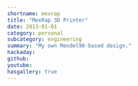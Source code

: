 ```yaml
---
shortname: mexrap
title: "MexRap 3D Printer"
date: 2013-01-01
category: personal
subcategory: engineering
summary: "My own Mendel90-based design."
hackaday:
github:
youtube:
hasgallery: true
---
```

